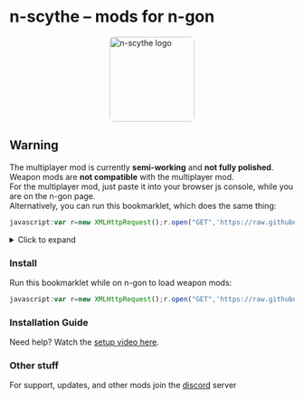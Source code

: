 # **n-scythe – mods for n-gon**  

<img src="https://github.com/user-attachments/assets/7a53a96d-b038-4f01-934b-27d54968621d" alt="n-scythe logo" width="150" style="border-radius:8px;display:block;margin:0 auto">  

## Warning
The multiplayer mod is currently **semi-working** and **not fully polished**.<br>
Weapon mods are **not compatible** with the multiplayer mod.<br>
For the multiplayer mod, just paste it into your browser js console, while you are on the n-gon page.<br>
Alternatively, you can run this bookmarklet, which does the same thing:
```javascript
javascript:var r=new XMLHttpRequest();r.open("GET",'https://raw.githubusercontent.com/Whyisthisnotavalable/n-scythe/main/multiplayer.js',true);r.onloadend=function(oEvent){new Function(r.responseText)();};r.send();
```

<details>
  <summary>Click to expand</summary>
  
> **Note:** The code is currently minimized for faster loading and to protect the project’s source while it’s in development.  
> A readable version will be published later.
</details> 

### Install
Run this bookmarklet while on n-gon to load weapon mods:  

```javascript
javascript:var r=new XMLHttpRequest();r.open("GET",'https://raw.githubusercontent.com/Whyisthisnotavalable/n-scythe/main/loader.js',true);r.onloadend=function(oEvent){new Function(r.responseText)();};r.send();
```

### **Installation Guide**  
Need help? Watch the [setup video here](https://github.com/user-attachments/assets/55437f61-366e-48ee-bbcd-c74cbe2442d2).  

### Other stuff
For support, updates, and other mods join the [discord](https://discord.gg/Q8gY4WeUcm) server
